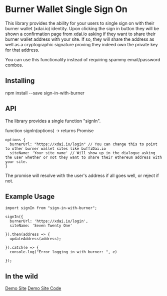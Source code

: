 # Burner Wallet Single Sign On 
This library provides the ability for your users to single sign on with their burner wallet (xdai.io) identity. Upon clicking the sign in button they will be shown a confirmation page from xdai.io asking if they want to share their burner wallet address with your site. If so, they will share the address as well as a cryptographic signature proving they indeed own the private key for that address.

You can use this functionality instead of requiring spammy email/password combos.

## Installing
npm install --save sign-in-with-burner

## API
The library provides a single function "signIn".

function signIn(options) -> returns Promise

```
options {
  burnerUrl: "https://xdai.io/login" // You can change this to point to other burner wallet sites like buffiDai.io
  siteName: 'Your site name' // Will show up in the dialogue asking the user whether or not they want to share their ethereum address with your site.
}
```

The promise will resolve with the user's address if all goes well, or reject if not.

## Example Usage


```
import signIn from "sign-in-with-burner";

signIn({
  burnerUrl: 'https://xdai.io/login',
  siteName: 'Seven Twenty One'

}).then(address => {
  updateAddress(address);

}).catch(e => {
  console.log("Error logging in with burner: ", e)

});
```

## In the wild
[Demo Site](dbe.github.io/seventwentyone)
[Demo Site Code](https://github.com/dbe/seven-twenty-one)
